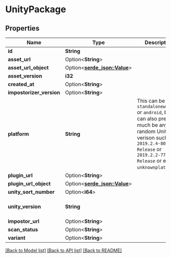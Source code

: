 # UnityPackage

## Properties

Name | Type | Description | Notes
------------ | ------------- | ------------- | -------------
**id** | **String** |  | 
**asset_url** | Option<**String**> |  | [optional]
**asset_url_object** | Option<[**serde_json::Value**](.md)> |  | [optional]
**asset_version** | **i32** |  | 
**created_at** | Option<**String**> |  | [optional]
**impostorizer_version** | Option<**String**> |  | [optional]
**platform** | **String** | This can be `standalonewindows` or `android`, but can also pretty much be any random Unity verison such as `2019.2.4-801-Release` or `2019.2.2-772-Release` or even `unknownplatform`. | 
**plugin_url** | Option<**String**> |  | [optional]
**plugin_url_object** | Option<[**serde_json::Value**](.md)> |  | [optional]
**unity_sort_number** | Option<**i64**> |  | [optional]
**unity_version** | **String** |  | [default to 5.3.4p1]
**impostor_url** | Option<**String**> |  | [optional]
**scan_status** | Option<**String**> |  | [optional]
**variant** | Option<**String**> |  | [optional]

[[Back to Model list]](../README.md#documentation-for-models) [[Back to API list]](../README.md#documentation-for-api-endpoints) [[Back to README]](../README.md)


